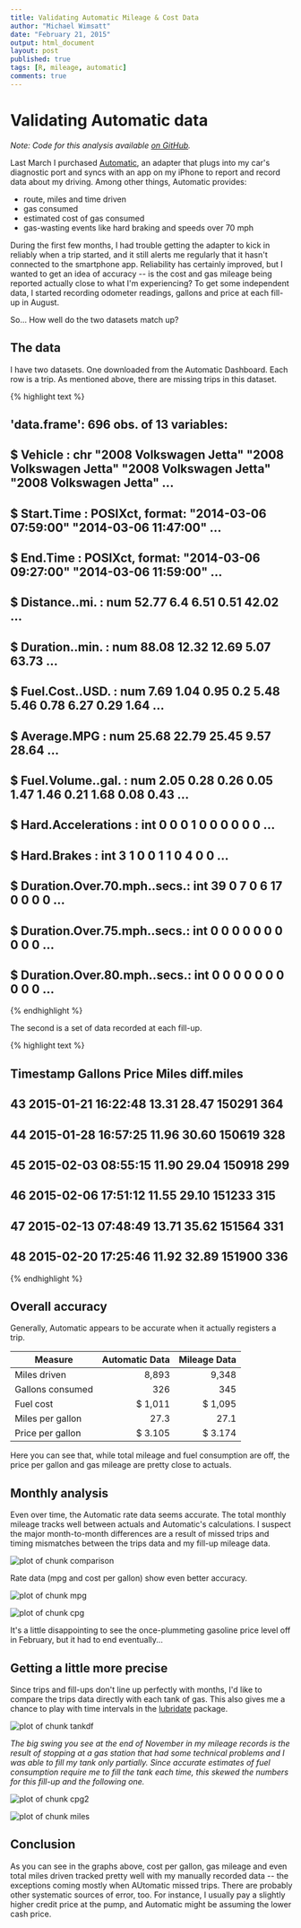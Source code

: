 ```yaml
---
title: Validating Automatic Mileage & Cost Data
author: "Michael Wimsatt"
date: "February 21, 2015"
output: html_document
layout: post
published: true
tags: [R, mileage, automatic]
comments: true
---
```


# Validating Automatic data

*Note: Code for this analysis available [on GitHub](https://github.com/wimsy/mileage_analysis/blob/master/validation.Rmd).*

Last March I purchased [Automatic](http://www.automatic.com/), an adapter that plugs into my car's diagnostic port and syncs with an app on my iPhone to report and record data about my driving. Among other things, Automatic provides:

- route, miles and time driven
- gas consumed
- estimated cost of gas consumed
- gas-wasting events like hard braking and speeds over 70 mph

During the first few months, I had trouble getting the adapter to kick in reliably when a trip started, and it still alerts me regularly that it hasn't connected to the smartphone app. Reliability has certainly improved, but I wanted to get an idea of accuracy -- is the cost and gas mileage being reported actually close to what I'm experiencing? To get some independent data, I started recording odometer readings, gallons and price at each fill-up in August.

So... How well do the two datasets match up?



## The data

I have two datasets. One downloaded from the Automatic Dashboard. Each row is a trip. As mentioned above, there are missing trips in this dataset. 


{% highlight text %}
## 'data.frame':	696 obs. of  13 variables:
##  $ Vehicle                    : chr  "2008 Volkswagen Jetta" "2008 Volkswagen Jetta" "2008 Volkswagen Jetta" "2008 Volkswagen Jetta" ...
##  $ Start.Time                 : POSIXct, format: "2014-03-06 07:59:00" "2014-03-06 11:47:00" ...
##  $ End.Time                   : POSIXct, format: "2014-03-06 09:27:00" "2014-03-06 11:59:00" ...
##  $ Distance..mi.              : num  52.77 6.4 6.51 0.51 42.02 ...
##  $ Duration..min.             : num  88.08 12.32 12.69 5.07 63.73 ...
##  $ Fuel.Cost..USD.            : num  7.69 1.04 0.95 0.2 5.48 5.46 0.78 6.27 0.29 1.64 ...
##  $ Average.MPG                : num  25.68 22.79 25.45 9.57 28.64 ...
##  $ Fuel.Volume..gal.          : num  2.05 0.28 0.26 0.05 1.47 1.46 0.21 1.68 0.08 0.43 ...
##  $ Hard.Accelerations         : int  0 0 0 1 0 0 0 0 0 0 ...
##  $ Hard.Brakes                : int  3 1 0 0 1 1 0 4 0 0 ...
##  $ Duration.Over.70.mph..secs.: int  39 0 7 0 6 17 0 0 0 0 ...
##  $ Duration.Over.75.mph..secs.: int  0 0 0 0 0 0 0 0 0 0 ...
##  $ Duration.Over.80.mph..secs.: int  0 0 0 0 0 0 0 0 0 0 ...
{% endhighlight %}

The second is a set of data recorded at each fill-up. 


{% highlight text %}
##              Timestamp Gallons Price  Miles diff.miles
## 43 2015-01-21 16:22:48   13.31 28.47 150291        364
## 44 2015-01-28 16:57:25   11.96 30.60 150619        328
## 45 2015-02-03 08:55:15   11.90 29.04 150918        299
## 46 2015-02-06 17:51:12   11.55 29.10 151233        315
## 47 2015-02-13 07:48:49   13.71 35.62 151564        331
## 48 2015-02-20 17:25:46   11.92 32.89 151900        336
{% endhighlight %}

## Overall accuracy

Generally, Automatic appears to be accurate when it actually registers a trip. 



| Measure           | Automatic Data | Mileage Data |
| ------------------|---------------:| ------------:|
| Miles driven      | 8,893 | 9,348 |
| Gallons consumed  | 326 | 345 |
| Fuel cost | $ 1,011 | $ 1,095 |
| Miles per gallon | 27.3 | 27.1 |
| Price per gallon | $ 3.105 | $ 3.174 |

Here you can see that, while total mileage and fuel consumption are off, the price per gallon and gas mileage are pretty close to actuals.

## Monthly analysis

Even over time, the Automatic rate data seems accurate. The total monthly mileage tracks well between actuals and Automatic's calculations. I suspect the major month-to-month differences are a result of missed trips and timing mismatches between the trips data and my fill-up mileage data.

![plot of chunk comparison](/images/2015-02-28-validating-automatic-mileage-data/comparison.png) 

Rate data (mpg and cost per gallon) show even better accuracy.

![plot of chunk mpg](/images/2015-02-28-validating-automatic-mileage-data/mpg.png) 

![plot of chunk cpg](/images/2015-02-28-validating-automatic-mileage-data/cpg.png) 

It's a little disappointing to see the once-plummeting gasoline price level off in February, but it had to end eventually...

## Getting a little more precise

Since trips and fill-ups don't line up perfectly with months, I'd like to compare the trips data directly with each tank of gas. This also gives me a chance to play with time intervals in the [lubridate](http://cran.r-project.org/web/packages/lubridate/index.html) package.



![plot of chunk tankdf](/images/2015-02-28-validating-automatic-mileage-data/tankdf.png) 

*The big swing you see at the end of November in my mileage records is the result of stopping at a gas station that had some technical problems and I was able to fill my tank only partially. Since accurate estimates of fuel consumption require me to fill the tank each time, this skewed the numbers for this fill-up and the following one.*

![plot of chunk cpg2](/images/2015-02-28-validating-automatic-mileage-data/cpg2.png) 

![plot of chunk miles](/images/2015-02-28-validating-automatic-mileage-data/miles.png) 

## Conclusion

As you can see in the graphs above, cost per gallon, gas mileage and even total miles driven tracked pretty well with my manually recorded data -- the exceptions coming mostly when AUtomatic missed trips. There are probably other systematic sources of error, too. For instance, I usually pay a slightly higher credit price at the pump, and Automatic might be assuming the lower cash price.
